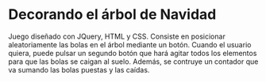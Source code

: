 # Decorando el árbol de Navidad

Juego diseñado con JQuery, HTML y CSS. Consiste en posicionar aleatoriamente las bolas en el árbol mediante un botón. Cuando el usuario quiera, puede pulsar un segundo botón que hará agitar todos los elementos para que las bolas se caigan al suelo. Además, se contruye un contador que va sumando las bolas puestas y las caídas. 